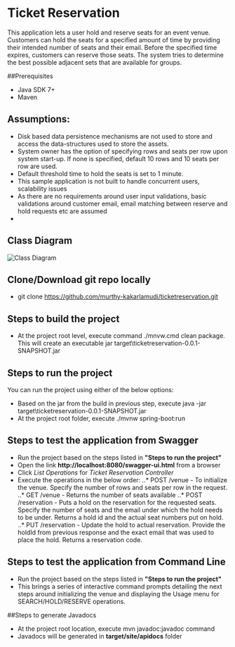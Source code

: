# Ticket Reservation
This application lets a user hold and reserve seats for an event venue. Customers can hold the seats for a specified amount of time by providing their intended number of seats and their email. Before the specified time expires, customers can reserve those seats. The system tries to determine the best possible adjacent sets that are available for groups. 

##Prerequisites
* Java SDK 7+
* Maven

## Assumptions:
* Disk based data persistence mechanisms are not used to store and access the data-structures used to store the assets.
* System owner has the option of specifying rows and seats per row upon system start-up. If none is specified, default 10 rows and 10 seats per row are used.
* Default threshold time to hold the seats is set to 1 minute.
* This sample application is not built to handle concurrent users, scalability issues
* As there are no requirements around user input validations, basic validations around customer email, email matching between reserve and hold requests etc are assumed
* 


## Class Diagram
![Class Diagram](https://cloud.githubusercontent.com/assets/24487341/21111784/2cf67c46-c071-11e6-9857-13f2266482da.png)

## Clone/Download git repo locally
* git clone https://github.com/murthy-kakarlamudi/ticketreservation.git

## Steps to build the project
 * At the project root level, execute command ./mnvw.cmd clean package. This will create an executable jar 
target\ticketreservation-0.0.1-SNAPSHOT.jar

## Steps to run the project 
You can run the project using either of the below options:
* Based on the jar from the build in previous step, execute java -jar target\ticketreservation-0.0.1-SNAPSHOT.jar
* At the project root folder, execute ./mvnw spring-boot:run

## Steps to test the application from Swagger
* Run the project based on the steps listed in **"Steps to run the project"**
* Open the link **http://localhost:8080/swagger-ui.html** from a browser
* Click _List Operations_ for _Ticket Reservation Controller_
* Execute the operations in the below order:
..* POST /venue - To initialize the venue. Specify the number of rows and seats per row in the request.
..* GET /venue - Returns the number of seats available
..* POST /reservation - Puts a hold on the reservation for the requested seats. Specify the number of seats and the email under which the hold needs to be under. Returns a hold id and the actual seat numbers put on hold.
..* PUT /reservation - Update the hold to actual reservation. Provide the holdId from previous response and the exact email that was used to place the hold. Returns a reservation code.

## Steps to test the application from Command Line
* Run the project based on the steps listed in **"Steps to run the project"**
* This brings a series of interactive command prompts detailing the next steps around initializing the venue and displaying the Usage menu for SEARCH/HOLD/RESERVE operations.

##Steps to generate Javadocs
* At the project root location, execute mvn javadoc:javadoc command
* Javadocs will be generated in **target/site/apidocs** folder

